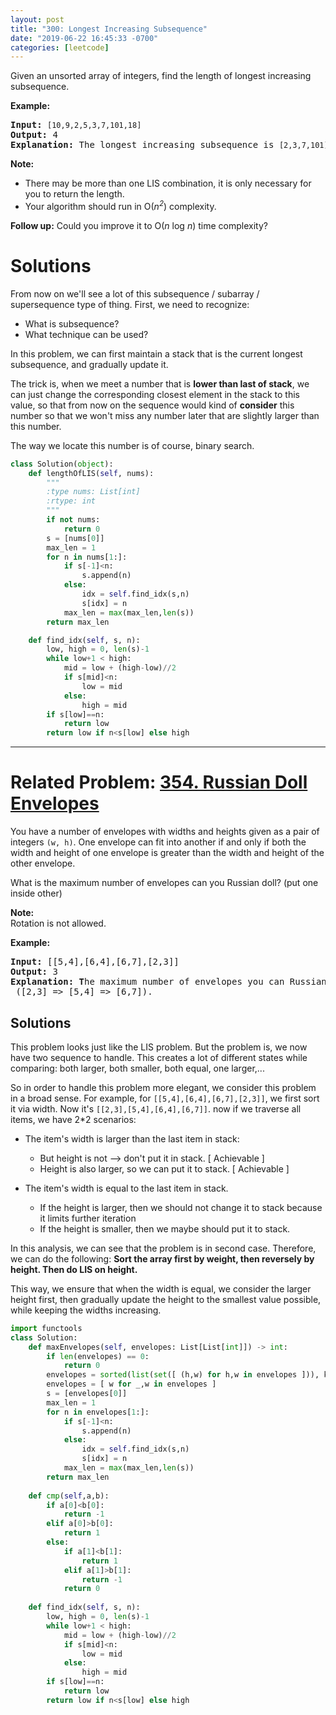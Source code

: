 ```yaml
---
layout: post
title: "300: Longest Increasing Subsequence"
date: "2019-06-22 16:45:33 -0700"
categories: [leetcode]
---
```



<p>Given an unsorted array of integers, find the length of longest increasing subsequence.</p>

<!--more-->
<p><b>Example:</b></p>

<pre>
<b>Input:</b> <code>[10,9,2,5,3,7,101,18]
</code><b>Output: </b>4
<strong>Explanation: </strong>The longest increasing subsequence is <code>[2,3,7,101]</code>, therefore the length is <code>4</code>. </pre>

<p><strong>Note: </strong></p>

<ul>
	<li>There may be more than one LIS combination, it is only necessary for you to return the length.</li>
	<li>Your algorithm should run in O(<i>n<sup>2</sup></i>) complexity.</li>
</ul>

<p><b>Follow up:</b> Could you improve it to O(<i>n</i> log <i>n</i>) time complexity?</p>

# Solutions

From now on we'll see a lot of this subsequence / subarray / supersequence type of thing.  First, we need to recognize:

* What is subsequence?
* What technique can be used?

In this problem, we can first maintain a stack that is the current longest subsequence, and gradually update it.

The trick is, when we meet a number that is **lower than last of stack**, we can just change the corresponding closest element in the stack to this value, so that from now on the sequence would kind of **consider** this number so that we won't miss any number later that are slightly larger than this number.

The way we locate this number is of course, binary search.

```python
class Solution(object):
    def lengthOfLIS(self, nums):
        """
        :type nums: List[int]
        :rtype: int
        """
        if not nums:
            return 0
        s = [nums[0]]
        max_len = 1
        for n in nums[1:]:
            if s[-1]<n:
                s.append(n)
            else:
                idx = self.find_idx(s,n)
                s[idx] = n
            max_len = max(max_len,len(s))
        return max_len

    def find_idx(self, s, n):
        low, high = 0, len(s)-1
        while low+1 < high:
            mid = low + (high-low)//2
            if s[mid]<n:
                low = mid
            else:
                high = mid
        if s[low]==n:
            return low
        return low if n<s[low] else high
```

---

# Related Problem: [354. Russian Doll Envelopes](https://leetcode.com/problems/russian-doll-envelopes/description/)

<p>You have a number of envelopes with widths and heights given as a pair of integers <code>(w, h)</code>. One envelope can fit into another if and only if both the width and height of one envelope is greater than the width and height of the other envelope.</p>

<p>What is the maximum number of envelopes can you Russian doll? (put one inside other)</p>

<p><b>Note:</b><br />
Rotation is not allowed.</p>

<p><strong>Example:</strong></p>

<div>
<pre>
<strong>Input: </strong><span id="example-input-1-1">[[5,4],[6,4],[6,7],[2,3]]</span>
<strong>Output: </strong><span id="example-output-1">3
<strong>Explanation: T</strong></span>he maximum number of envelopes you can Russian doll is <code>3</code> ([2,3] =&gt; [5,4] =&gt; [6,7]).
</pre>
</div>

## Solutions

This problem looks just like the LIS problem.  But the problem is, we now have two sequence to handle.  This creates a lot of different states while comparing: both larger, both smaller, both equal, one larger,...

So in order to handle this problem more elegant, we consider this problem in a broad sense.  For example, for `[[5,4],[6,4],[6,7],[2,3]]`, we first sort it via width.  Now it's `[[2,3],[5,4],[6,4],[6,7]]`.  now if we traverse all items, we have 2\*2 scenarios:

* The item's width is larger than the last item in stack:
  * But height is not --> don't put it in stack. [ Achievable ]
  * Height is also larger, so we can put it to stack. [ Achievable ] 

* The item's width is equal to the last item in stack.
  * If the height is larger, then we should not change it to stack because it limits further iteration
  * If the height is smaller, then we maybe should put it to stack.

In this analysis, we can see that the problem is in second case.  Therefore, we can do the following: **Sort the array first by weight, then reversely by height.  Then do LIS on height.**

This way, we ensure that when the width is equal, we consider the larger height first, then gradually update the height to the smallest value possible, while keeping the widths increasing.

```python
import functools
class Solution:
    def maxEnvelopes(self, envelopes: List[List[int]]) -> int:
        if len(envelopes) == 0:
            return 0
        envelopes = sorted(list(set([ (h,w) for h,w in envelopes ])), key=functools.cmp_to_key(self.cmp)) 
        envelopes = [ w for _,w in envelopes ]
        s = [envelopes[0]]
        max_len = 1
        for n in envelopes[1:]:
            if s[-1]<n:
                s.append(n)
            else:
                idx = self.find_idx(s,n)
                s[idx] = n
            max_len = max(max_len,len(s))
        return max_len
    
    def cmp(self,a,b):
        if a[0]<b[0]:
            return -1
        elif a[0]>b[0]:
            return 1
        else:
            if a[1]<b[1]:
                return 1
            elif a[1]>b[1]:
                return -1
            return 0
    
    def find_idx(self, s, n):
        low, high = 0, len(s)-1
        while low+1 < high:
            mid = low + (high-low)//2
            if s[mid]<n:
                low = mid
            else:
                high = mid
        if s[low]==n:
            return low
        return low if n<s[low] else high
```
        

